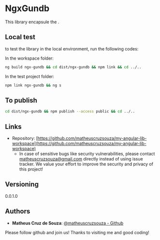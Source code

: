 # NgxGundb

This library encapsule the .

## Local test

to test the library in the local environment, run the following codes:

In the workspace folder:

```sh
ng build ngx-gundb && cd dist/ngx-gundb && npm link && cd ../..
```

In the test project folder:

```sh
npm link ngx-gundb && ng s
```

## To publish

```sh
cd dist/ngx-gundb && npm publish --access public && cd ../..
```

## Links

- Repository: [https://github.com/matheuscruzsouza/my-angular-lib-workspace](https://github.com/matheuscruzsouza/my-angular-lib-workspace)
  - In case of sensitive bugs like security vulnerabilities, please contact
    matheuscruzsouza@gmail.com directly instead of using issue tracker. We value your effort
    to improve the security and privacy of this project!

## Versioning

0.0.1.0

## Authors

- **Matheus Cruz de Souza**: [@matheuscruzsouza - Github](https://github.com/matheuscruzsouza)

Please follow github and join us!
Thanks to visiting me and good coding!
